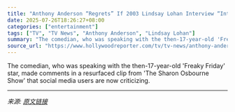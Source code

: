 ```yaml
---
title: "Anthony Anderson “Regrets” If 2003 Lindsay Lohan Interview “Intended as Comedy” Was in “Poor Taste”"
date: 2025-07-26T18:26:27+08:00
categories: ["entertainment"]
tags: ["TV", "TV News", "Anthony Anderson", "Lindsay Lohan"]
summary: "The comedian, who was speaking with the then-17-year-old 'Freaky Friday' star, made comments in a resurfaced clip from 'The Sharon Osbourne Show' that social media users are now criticizing."
source_url: "https://www.hollywoodreporter.com/tv/tv-news/anthony-anderson-responds-lindsay-lohan-interview-2003-1236330244/"
---
```


The comedian, who was speaking with the then-17-year-old 'Freaky Friday' star, made comments in a resurfaced clip from 'The Sharon Osbourne Show' that social media users are now criticizing.

---

*来源: [原文链接](https://www.hollywoodreporter.com/tv/tv-news/anthony-anderson-responds-lindsay-lohan-interview-2003-1236330244/)*
